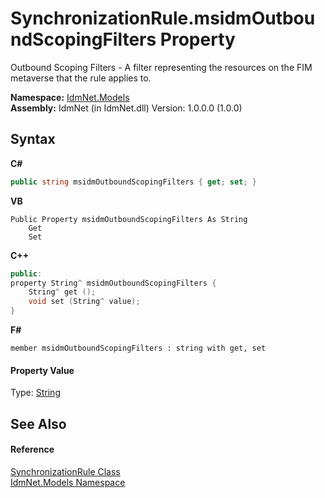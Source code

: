 # SynchronizationRule.msidmOutboundScopingFilters Property 
 

Outbound Scoping Filters - A filter representing the resources on the FIM metaverse that the rule applies to.

**Namespace:**&nbsp;<a href="N_IdmNet_Models">IdmNet.Models</a><br />**Assembly:**&nbsp;IdmNet (in IdmNet.dll) Version: 1.0.0.0 (1.0.0)

## Syntax

**C#**<br />
``` C#
public string msidmOutboundScopingFilters { get; set; }
```

**VB**<br />
``` VB
Public Property msidmOutboundScopingFilters As String
	Get
	Set
```

**C++**<br />
``` C++
public:
property String^ msidmOutboundScopingFilters {
	String^ get ();
	void set (String^ value);
}
```

**F#**<br />
``` F#
member msidmOutboundScopingFilters : string with get, set

```


#### Property Value
Type: <a href="http://msdn2.microsoft.com/en-us/library/s1wwdcbf" target="_blank">String</a>

## See Also


#### Reference
<a href="T_IdmNet_Models_SynchronizationRule">SynchronizationRule Class</a><br /><a href="N_IdmNet_Models">IdmNet.Models Namespace</a><br />